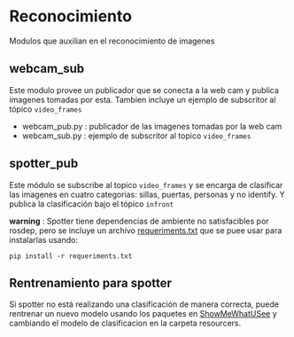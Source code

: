 # Reconocimiento
Modulos que auxilian en el reconocimiento de imagenes

## webcam_sub

Este modulo provee un publicador que se conecta a la web cam y publica imagenes tomadas por esta. Tambien incluye un ejemplo de subscritor al tópico `video_frames` 

- webcam_pub.py : publicador de las imagenes tomadas por la web cam
- webcam_sub.py : ejemplo de subscritor al topico `video_frames` 

## spotter_pub

Este módulo se subscribe al topico `video_frames` y se encarga de clasificar las imagenes en cuatro categorias: sillas, puertas, personas y no identify. Y publica la clasificación bajo el tópico `infront`

**warning** : Spotter tiene dependencias de ambiente no satisfacibles por rosdep, pero se incluye un archivo [requeriments.txt](https://github.com/SalemCiencias/reconocimiento/blob/main/spotter_pub/requeriments.txt) que se puee usar para instalarlas usando:

```
pip install -r requeriments.txt
```

## Rentrenamiento para spotter

Si spotter no está realizando una clasificación de manera correcta, puede rentrenar un nuevo modelo usando los paquetes en [ShowMeWhatUSee](https://github.com/cocisran/Show-me-what-you-see) y cambiando el modelo de clasificacion en la carpeta resourcers.
